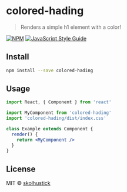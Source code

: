 # colored-hading

> Renders a simple h1 element with a color!

[![NPM](https://img.shields.io/npm/v/colored-hading.svg)](https://www.npmjs.com/package/colored-hading) [![JavaScript Style Guide](https://img.shields.io/badge/code_style-standard-brightgreen.svg)](https://standardjs.com)

## Install

```bash
npm install --save colored-hading
```

## Usage

```jsx
import React, { Component } from 'react'

import MyComponent from 'colored-hading'
import 'colored-hading/dist/index.css'

class Example extends Component {
  render() {
    return <MyComponent />
  }
}
```

## License

MIT © [skolhustick](https://github.com/skolhustick)
